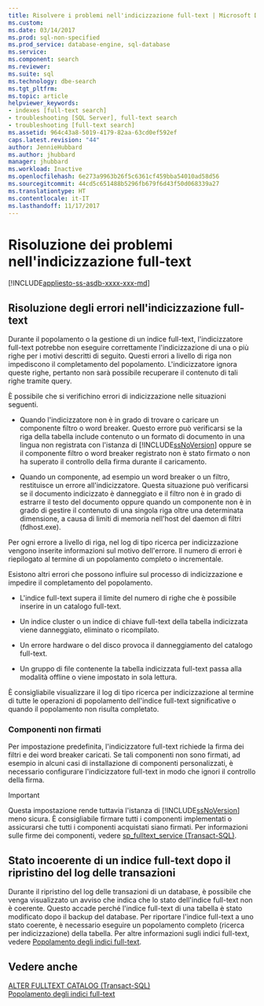 ```yaml
---
title: Risolvere i problemi nell'indicizzazione full-text | Microsoft Docs
ms.custom: 
ms.date: 03/14/2017
ms.prod: sql-non-specified
ms.prod_service: database-engine, sql-database
ms.service: 
ms.component: search
ms.reviewer: 
ms.suite: sql
ms.technology: dbe-search
ms.tgt_pltfrm: 
ms.topic: article
helpviewer_keywords:
- indexes [full-text search]
- troubleshooting [SQL Server], full-text search
- troubleshooting [full-text search]
ms.assetid: 964c43a8-5019-4179-82aa-63cd0ef592ef
caps.latest.revision: "44"
author: JennieHubbard
ms.author: jhubbard
manager: jhubbard
ms.workload: Inactive
ms.openlocfilehash: 6e273a9963b26f5c6361cf459bba54010ad58d56
ms.sourcegitcommit: 44cd5c651488b5296fb679f6d43f50d068339a27
ms.translationtype: HT
ms.contentlocale: it-IT
ms.lasthandoff: 11/17/2017
---
```

# <a name="troubleshoot-full-text-indexing"></a>Risoluzione dei problemi nell'indicizzazione full-text
[!INCLUDE[appliesto-ss-asdb-xxxx-xxx-md](../../includes/appliesto-ss-asdb-xxxx-xxx-md.md)]
     
##  <a name="failure"></a> Risoluzione degli errori nell'indicizzazione full-text  
 Durante il popolamento o la gestione di un indice full-text, l'indicizzatore full-text potrebbe non eseguire correttamente l'indicizzazione di una o più righe per i motivi descritti di seguito. Questi errori a livello di riga non impediscono il completamento del popolamento. L'indicizzatore ignora queste righe, pertanto non sarà possibile recuperare il contenuto di tali righe tramite query.  
  
 È possibile che si verifichino errori di indicizzazione nelle situazioni seguenti.  
  
-   Quando l'indicizzatore non è in grado di trovare o caricare un componente filtro o word breaker. Questo errore può verificarsi se la riga della tabella include contenuto o un formato di documento in una lingua non registrata con l'istanza di [!INCLUDE[ssNoVersion](../../includes/ssnoversion-md.md)] oppure se il componente filtro o word breaker registrato non è stato firmato o non ha superato il controllo della firma durante il caricamento.  
  
-   Quando un componente, ad esempio un word breaker o un filtro, restituisce un errore all'indicizzatore. Questa situazione può verificarsi se il documento indicizzato è danneggiato e il filtro non è in grado di estrarre il testo del documento oppure quando un componente non è in grado di gestire il contenuto di una singola riga oltre una determinata dimensione, a causa di limiti di memoria nell'host del daemon di filtri (fdhost.exe).  
  
 Per ogni errore a livello di riga, nel log di tipo ricerca per indicizzazione vengono inserite informazioni sul motivo dell'errore. Il numero di errori è riepilogato al termine di un popolamento completo o incrementale.  
  
 Esistono altri errori che possono influire sul processo di indicizzazione e impedire il completamento del popolamento.  
  
-   L'indice full-text supera il limite del numero di righe che è possibile inserire in un catalogo full-text.  
  
-   Un indice cluster o un indice di chiave full-text della tabella indicizzata viene danneggiato, eliminato o ricompilato.  
  
-   Un errore hardware o del disco provoca il danneggiamento del catalogo full-text.  
  
-   Un gruppo di file contenente la tabella indicizzata full-text passa alla modalità offline o viene impostato in sola lettura.  
  
 È consigliabile visualizzare il log di tipo ricerca per indicizzazione al termine di tutte le operazioni di popolamento dell'indice full-text significative o quando il popolamento non risulta completato.  
  
### <a name="unsigned-components"></a>Componenti non firmati  
 Per impostazione predefinita, l'indicizzatore full-text richiede la firma dei filtri e dei word breaker caricati. Se tali componenti non sono firmati, ad esempio in alcuni casi di installazione di componenti personalizzati, è necessario configurare l'indicizzatore full-text in modo che ignori il controllo della firma.  
  
> [!IMPORTANT]  
>  Questa impostazione rende tuttavia l'istanza di [!INCLUDE[ssNoVersion](../../includes/ssnoversion-md.md)] meno sicura. È consigliabile firmare tutti i componenti implementati o assicurarsi che tutti i componenti acquistati siano firmati. Per informazioni sulle firme dei componenti, vedere [sp_fulltext_service &#40;Transact-SQL&#41;](../../relational-databases/system-stored-procedures/sp-fulltext-service-transact-sql.md).  
  
  
##  <a name="state"></a> Stato incoerente di un indice full-text dopo il ripristino del log delle transazioni  
 Durante il ripristino del log delle transazioni di un database, è possibile che venga visualizzato un avviso che indica che lo stato dell'indice full-text non è coerente. Questo accade perché l'indice full-text di una tabella è stato modificato dopo il backup del database. Per riportare l'indice full-text a uno stato coerente, è necessario eseguire un popolamento completo (ricerca per indicizzazione) della tabella. Per altre informazioni sugli indici full-text, vedere [Popolamento degli indici full-text](../../relational-databases/search/populate-full-text-indexes.md).  
  
  
## <a name="see-also"></a>Vedere anche  
 [ALTER FULLTEXT CATALOG &#40;Transact-SQL&#41;](../../t-sql/statements/alter-fulltext-catalog-transact-sql.md)   
 [Popolamento degli indici full-text](../../relational-databases/search/populate-full-text-indexes.md)  
  
  
